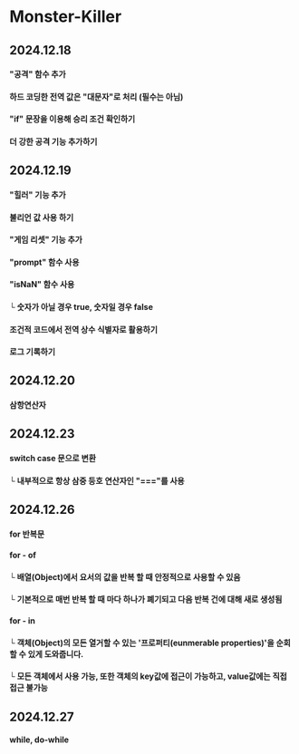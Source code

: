 # Monster-Killer

## 2024.12.18
#### "공격" 함수 추가
#### 하드 코딩한 전역 값은 "대문자"로 처리 (필수는 아님)
#### "if" 문장을 이용해 승리 조건 확인하기
#### 더 강한 공격 기능 추가하기

## 2024.12.19
#### "힐러" 기능 추가
#### 불리언 값 사용 하기
#### "게임 리셋" 기능 추가
#### "prompt" 함수 사용
#### "isNaN" 함수 사용 
#### └ 숫자가 아닐 경우 true, 숫자일 경우 false
#### 조건적 코드에서 전역 상수 식별자로 활용하기
#### 로그 기록하기

## 2024.12.20
#### 삼항연산자

## 2024.12.23
#### switch case 문으로 변환
#### └ 내부적으로 항상 삼중 등호 연산자인 "==="를 사용

## 2024.12.26
#### for 반복문

#### for - of
#### └ 배열(Object)에서 요서의 값을 반복 할 때 안정적으로 사용할 수 있음
#### └ 기본적으로 매번 반복 할 때 마다 하나가 폐기되고 다음 반복 건에 대해 새로 생성됨

#### for - in
#### └ 객체(Object)의 모든 열거할 수 있는 '프로퍼티(eunmerable properties)'을 순회 할 수 있게 도와줍니다.
#### └ 모든 객체에서 사용 가능, 또한 객체의 key값에 접근이 가능하고, value값에는 직접 접근 불가능 

## 2024.12.27
#### while, do-while


